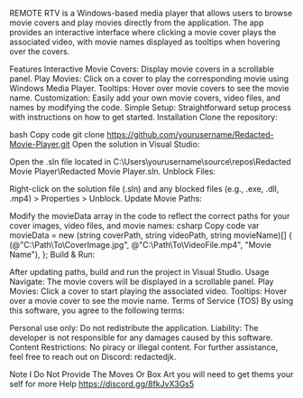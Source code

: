 REMOTE RTV is a Windows-based media player that allows users to browse movie covers and play movies directly from the application. The app provides an interactive interface where clicking a movie cover plays the associated video, with movie names displayed as tooltips when hovering over the covers.

Features
Interactive Movie Covers: Display movie covers in a scrollable panel.
Play Movies: Click on a cover to play the corresponding movie using Windows Media Player.
Tooltips: Hover over movie covers to see the movie name.
Customization: Easily add your own movie covers, video files, and names by modifying the code.
Simple Setup: Straightforward setup process with instructions on how to get started.
Installation
Clone the repository:

bash
Copy code
git clone https://github.com/yourusername/Redacted-Movie-Player.git
Open the solution in Visual Studio:

Open the .sln file located in C:\Users\yourusername\source\repos\Redacted Movie Player\Redacted Movie Player.sln.
Unblock Files:

Right-click on the solution file (.sln) and any blocked files (e.g., .exe, .dll, .mp4) > Properties > Unblock.
Update Movie Paths:

Modify the movieData array in the code to reflect the correct paths for your cover images, video files, and movie names:
csharp
Copy code
var movieData = new (string coverPath, string videoPath, string movieName)[]
{
    (@"C:\Path\To\CoverImage.jpg", @"C:\Path\To\VideoFile.mp4", "Movie Name"),
};
Build & Run:

After updating paths, build and run the project in Visual Studio.
Usage
Navigate: The movie covers will be displayed in a scrollable panel.
Play Movies: Click a cover to start playing the associated video.
Tooltips: Hover over a movie cover to see the movie name.
Terms of Service (TOS)
By using this software, you agree to the following terms:

Personal use only: Do not redistribute the application.
Liability: The developer is not responsible for any damages caused by this software.
Content Restrictions: No piracy or illegal content.
For further assistance, feel free to reach out on Discord: redactedjk.

Note I Do Not Provide The Moves Or Box Art you will need to get thems your self for more Help https://discord.gg/8fkJvX3Gs5
